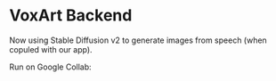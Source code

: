 # VoxArt Backend

Now using Stable Diffusion v2 to generate images from speech (when copuled with our app).

Run on Google Collab: 
